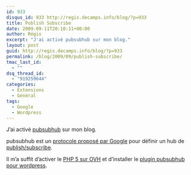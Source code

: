 ```yaml
---
id: 933
disqus_id: 933 http://regis.decamps.info/blog/?p=933
title: Publish Subscribe
date: 2009-09-11T20:10:11+00:00
author: Régis
excerpt: "J'ai activé pubsubhub sur mon blog."
layout: post
guid: http://regis.decamps.info/blog/?p=933
permalink: /blog/2009/09/publish-subscribe/
tmac_last_id:
  - ""
dsq_thread_id:
  - "919259644"
categories:
  - Extensions
  - Général
tags:
  - Google
  - Wordpress
---
```

J’ai activé [pubsubhub](http://code.google.com/p/pubsubhubbub/) sur mon blog.

pubsubhub est un [protocole proposé par Google](http://pubsubhubbub.googlecode.com/svn/trunk/pubsubhubbub-core-0.2.html) pour définir un hub de [publish/subscribe](http://en.wikipedia.org/wiki/Publish/subscribe).

Il m’a suffit d’activer le [PHP 5 sur OVH](http://guide.ovh.com/Php5ChezOvh) et d’installer le [plugin pubsubhub pour wordpress](http://wordpress.org/extend/plugins/pubsubhubbub/).
